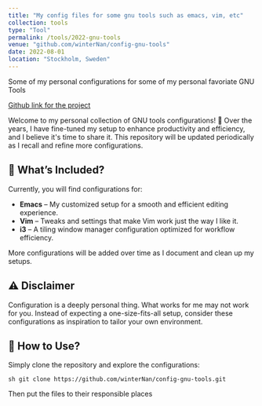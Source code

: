 ```yaml
---
title: "My config files for some gnu tools such as emacs, vim, etc"
collection: tools
type: "Tool"
permalink: /tools/2022-gnu-tools
venue: "github.com/winterNan/config-gnu-tools"
date: 2022-08-01
location: "Stockholm, Sweden"
---
```


Some of my personal configurations for some of my personal favoriate GNU Tools

[Github link for the project](https://github.com/winterNan/config-gnu-tools)

Welcome to my personal collection of GNU tools configurations! 🎉 Over the years, I have fine-tuned my setup to enhance productivity and efficiency, and I believe it's time to share it. This repository will be updated periodically as I recall and refine more configurations.

## 🔧 What’s Included?
Currently, you will find configurations for:
- **Emacs** – My customized setup for a smooth and efficient editing experience.
- **Vim** – Tweaks and settings that make Vim work just the way I like it.
- **i3** – A tiling window manager configuration optimized for workflow efficiency.

More configurations will be added over time as I document and clean up my setups.

## ⚠️ Disclaimer
Configuration is a deeply personal thing. What works for me may not work for you. Instead of expecting a one-size-fits-all setup, consider these configurations as inspiration to tailor your own environment.

## 📌 How to Use?
Simply clone the repository and explore the configurations:

`sh
git clone https://github.com/winterNan/config-gnu-tools.git
`

Then put the files to their responsible places
